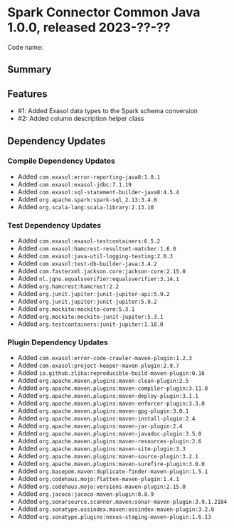 # Spark Connector Common Java 1.0.0, released 2023-??-??

Code name:

## Summary

## Features

* #1: Added Exasol data types to the Spark schema conversion
* #2: Added column description helper class

## Dependency Updates

### Compile Dependency Updates

* Added `com.exasol:error-reporting-java8:1.0.1`
* Added `com.exasol:exasol-jdbc:7.1.19`
* Added `com.exasol:sql-statement-builder-java8:4.5.4`
* Added `org.apache.spark:spark-sql_2.13:3.4.0`
* Added `org.scala-lang:scala-library:2.13.10`

### Test Dependency Updates

* Added `com.exasol:exasol-testcontainers:6.5.2`
* Added `com.exasol:hamcrest-resultset-matcher:1.6.0`
* Added `com.exasol:java-util-logging-testing:2.0.3`
* Added `com.exasol:test-db-builder-java:3.4.2`
* Added `com.fasterxml.jackson.core:jackson-core:2.15.0`
* Added `nl.jqno.equalsverifier:equalsverifier:3.14.1`
* Added `org.hamcrest:hamcrest:2.2`
* Added `org.junit.jupiter:junit-jupiter-api:5.9.2`
* Added `org.junit.jupiter:junit-jupiter:5.9.2`
* Added `org.mockito:mockito-core:5.3.1`
* Added `org.mockito:mockito-junit-jupiter:5.3.1`
* Added `org.testcontainers:junit-jupiter:1.18.0`

### Plugin Dependency Updates

* Added `com.exasol:error-code-crawler-maven-plugin:1.2.3`
* Added `com.exasol:project-keeper-maven-plugin:2.9.7`
* Added `io.github.zlika:reproducible-build-maven-plugin:0.16`
* Added `org.apache.maven.plugins:maven-clean-plugin:2.5`
* Added `org.apache.maven.plugins:maven-compiler-plugin:3.11.0`
* Added `org.apache.maven.plugins:maven-deploy-plugin:3.1.1`
* Added `org.apache.maven.plugins:maven-enforcer-plugin:3.3.0`
* Added `org.apache.maven.plugins:maven-gpg-plugin:3.0.1`
* Added `org.apache.maven.plugins:maven-install-plugin:2.4`
* Added `org.apache.maven.plugins:maven-jar-plugin:2.4`
* Added `org.apache.maven.plugins:maven-javadoc-plugin:3.5.0`
* Added `org.apache.maven.plugins:maven-resources-plugin:2.6`
* Added `org.apache.maven.plugins:maven-site-plugin:3.3`
* Added `org.apache.maven.plugins:maven-source-plugin:3.2.1`
* Added `org.apache.maven.plugins:maven-surefire-plugin:3.0.0`
* Added `org.basepom.maven:duplicate-finder-maven-plugin:1.5.1`
* Added `org.codehaus.mojo:flatten-maven-plugin:1.4.1`
* Added `org.codehaus.mojo:versions-maven-plugin:2.15.0`
* Added `org.jacoco:jacoco-maven-plugin:0.8.9`
* Added `org.sonarsource.scanner.maven:sonar-maven-plugin:3.9.1.2184`
* Added `org.sonatype.ossindex.maven:ossindex-maven-plugin:3.2.0`
* Added `org.sonatype.plugins:nexus-staging-maven-plugin:1.6.13`
